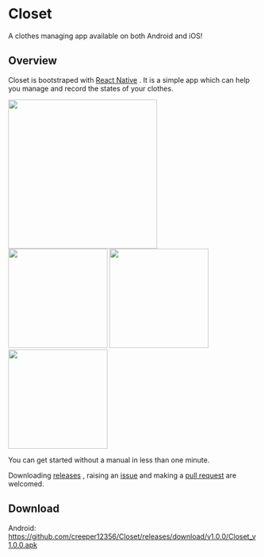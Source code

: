 # Closet
<p>A clothes managing app available on both Android and iOS!</p>

## Overview 
Closet is bootstraped with [React Native](https://github.com/facebook/react-native) . It is a simple app which can help you manage and record the states of your clothes.

<img src="https://github.com/creeper12356/Closet/assets/138413915/4787d4ca-37e4-4cdd-8eac-645c170a0c21" style="width: 300px"/>

<div>
   <img src="https://github.com/creeper12356/Closet/assets/138413915/a7d9e574-258d-4fbd-a6ce-a0ccf3268878" style="width: 200px" />
   <img src="https://github.com/creeper12356/Closet/assets/138413915/4810d347-c197-4b64-9d62-e91b1e30c9d0" style="width: 200px" />
   <img src="https://github.com/creeper12356/Closet/assets/138413915/500738c1-c8bb-475c-982a-dd0795b6b669" style="width: 200px" />
</div>

You can get started without a manual in less than one minute. 

Downloading [releases](https://github.com/creeper12356/Closet/releases) , raising an [issue](https://github.com/creeper12356/Closet/issues) and making a [pull request](https://github.com/creeper12356/Closet/pulls) are welcomed.


## Download
Android: https://github.com/creeper12356/Closet/releases/download/v1.0.0/Closet_v1.0.0.apk
